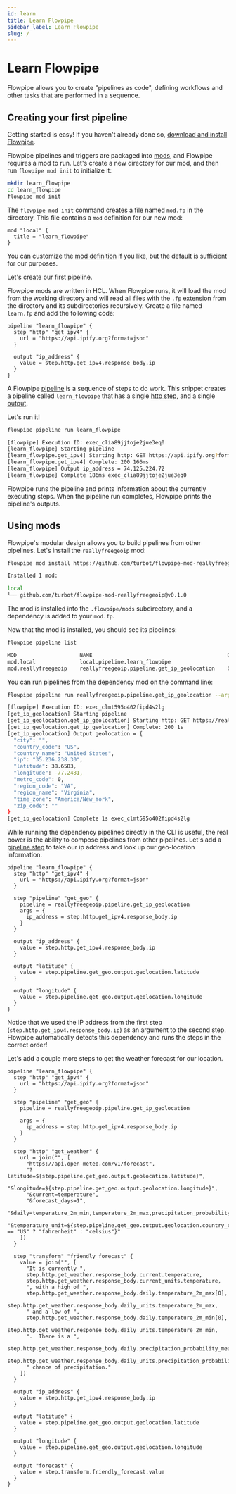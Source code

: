```yaml
---
id: learn
title: Learn Flowpipe
sidebar_label: Learn Flowpipe
slug: /
---
```


# Learn Flowpipe

Flowpipe allows you to create "pipelines as code", defining workflows and other tasks that are performed in a sequence.

## Creating your first pipeline

Getting started is easy!  If you haven't already done so, [download and install Flowpipe](/downloads).


Flowpipe pipelines and triggers are packaged into [mods](/docs/build/index), and Flowpipe requires a mod to run.  Let's create a new directory for our mod, and then run `flowpipe mod init` to initialize it:
```bash
mkdir learn_flowpipe
cd learn_flowpipe
flowpipe mod init
```

The `flowpipe mod init` command creates a file named `mod.fp` in the directory.  This file contains a `mod` definition for our new mod:
```hcl
mod "local" {
  title = "learn_flowpipe"
}
```
You can customize the [mod definition](/docs/flowpipe-hcl/mod) if you like, but the default is sufficient for our purposes.

Let's create our first pipeline.  

Flowpipe mods are written in HCL.  When Flowpipe runs, it will load the mod from the working directory and will read all files with the `.fp` extension from the directory and its subdirectories recursively.  Create a file named `learn.fp` and add the following code:

```hcl
pipeline "learn_flowpipe" {
  step "http" "get_ipv4" {
    url = "https://api.ipify.org?format=json"
  }

  output "ip_address" {
    value = step.http.get_ipv4.response_body.ip
  }
}
```

A Flowpipe [pipeline](/docs/flowpipe-hcl/step/pipeline) is a sequence of steps to do work. This snippet creates a pipeline called `learn_flowpipe` that has a single [http step](/docs/flowpipe-hcl/step/http), and a single [output](/docs/flowpipe-hcl/step/pipeline#outputs).

Let's run it!

```bash
flowpipe pipeline run learn_flowpipe
```

```bash
[flowpipe] Execution ID: exec_clia89jjtoje2jue3eq0
[learn_flowpipe] Starting pipeline
[learn_flowpipe.get_ipv4] Starting http: GET https://api.ipify.org?format=json
[learn_flowpipe.get_ipv4] Complete: 200 166ms
[learn_flowpipe] Output ip_address = 74.125.224.72 
[learn_flowpipe] Complete 186ms exec_clia89jjtoje2jue3eq0
```

Flowpipe runs the pipeline and prints information about the currently executing steps. When the pipeline run completes, Flowpipe prints the pipeline's outputs. 


## Using mods


Flowpipe's modular design allows you to build pipelines from other pipelines.  Let's install the `reallyfreegeoip` mod:

```bash
flowpipe mod install https://github.com/turbot/flowpipe-mod-reallyfreegeoip
```
```bash
Installed 1 mod:

local
└── github.com/turbot/flowpipe-mod-reallyfreegeoip@v0.1.0
```

The mod is installed into the `.flowpipe/mods` subdirectory, and a dependency is added to your `mod.fp`.

Now that the mod is installed, you should see its pipelines:
```bash
flowpipe pipeline list
```
```bash
MOD                    NAME                                           DESCRIPTION
mod.local              local.pipeline.learn_flowpipe                  
mod.reallyfreegeoip    reallyfreegeoip.pipeline.get_ip_geolocation    Get geolocation data for an IPv4 or IPv6 address.
```

You can run pipelines from the dependency mod on the command line:
```bash
flowpipe pipeline run reallyfreegeoip.pipeline.get_ip_geolocation --arg ip_address=35.236.238.30
```
```bash
[flowpipe] Execution ID: exec_clmt595o402fipd4s2lg
[get_ip_geolocation] Starting pipeline
[get_ip_geolocation.get_ip_geolocation] Starting http: GET https://reallyfreegeoip.org/json/35.236.238.30
[get_ip_geolocation.get_ip_geolocation] Complete: 200 1s
[get_ip_geolocation] Output geolocation = {
  "city": "",
  "country_code": "US",
  "country_name": "United States",
  "ip": "35.236.238.30",
  "latitude": 38.6583,
  "longitude": -77.2481,
  "metro_code": 0,
  "region_code": "VA",
  "region_name": "Virginia",
  "time_zone": "America/New_York",
  "zip_code": ""
}
[get_ip_geolocation] Complete 1s exec_clmt595o402fipd4s2lg
```

While running the dependency pipelines directly in the CLI is useful, the real power is the ability to compose pipelines from other pipelines.  Let's add a [pipeline step](/docs/flowpipe-hcl/step/pipeline) to take our ip address and look up our geo-location information.

```hcl
pipeline "learn_flowpipe" {
  step "http" "get_ipv4" {
    url = "https://api.ipify.org?format=json"
  }

  step "pipeline" "get_geo" {
    pipeline = reallyfreegeoip.pipeline.get_ip_geolocation
    args = {
      ip_address = step.http.get_ipv4.response_body.ip
    }
  }

  output "ip_address" {
    value = step.http.get_ipv4.response_body.ip
  }

  output "latitude" {
    value = step.pipeline.get_geo.output.geolocation.latitude
  }

  output "longitude" {
    value = step.pipeline.get_geo.output.geolocation.longitude
  }
}
```

Notice that we used the IP address from the first step (`step.http.get_ipv4.response_body.ip`) as an argument to the second step.  Flowpipe automatically detects this dependency and runs the steps in the correct order!  

Let's add a couple more steps to get the weather forecast for our location.

```hcl
pipeline "learn_flowpipe" {
  step "http" "get_ipv4" {
    url = "https://api.ipify.org?format=json"
  }

  step "pipeline" "get_geo" {
    pipeline = reallyfreegeoip.pipeline.get_ip_geolocation

    args = {
      ip_address = step.http.get_ipv4.response_body.ip
    }
  }

  step "http" "get_weather" {
    url = join("", [
      "https://api.open-meteo.com/v1/forecast",
      "?latitude=${step.pipeline.get_geo.output.geolocation.latitude}",
      "&longitude=${step.pipeline.get_geo.output.geolocation.longitude}",
      "&current=temperature",
      "&forecast_days=1",
      "&daily=temperature_2m_min,temperature_2m_max,precipitation_probability_mean",
      "&temperature_unit=${step.pipeline.get_geo.output.geolocation.country_code == "US" ? "fahrenheit" : "celsius"}"
    ])
  }
 
  step "transform" "friendly_forecast" {
    value = join("", [
      "It is currently ",
      step.http.get_weather.response_body.current.temperature,
      step.http.get_weather.response_body.current_units.temperature,
      ", with a high of ",
      step.http.get_weather.response_body.daily.temperature_2m_max[0],
      step.http.get_weather.response_body.daily_units.temperature_2m_max,
      " and a low of ",
      step.http.get_weather.response_body.daily.temperature_2m_min[0],
      step.http.get_weather.response_body.daily_units.temperature_2m_min,
      ".  There is a ",
      step.http.get_weather.response_body.daily.precipitation_probability_mean[0],
      step.http.get_weather.response_body.daily_units.precipitation_probability_mean,
      " chance of precipitation."
    ])
  }

  output "ip_address" {
    value = step.http.get_ipv4.response_body.ip
  }

  output "latitude" {
    value = step.pipeline.get_geo.output.geolocation.latitude
  }

  output "longitude" {
    value = step.pipeline.get_geo.output.geolocation.longitude
  }

  output "forecast" {
    value = step.transform.friendly_forecast.value
  }
}
```


<!--
***TO DO:   SEND IT VIA SLACK***
[wait for `credential` implementation]
-->
